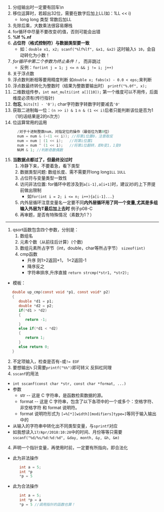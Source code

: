 1. 分组输出时一定要有回车\n
2. 移位运算时，若超出32位，需要在数字后加上LL(如：1LL << i)
    + long long 类型 常数后加LL
3. 先除后乘，大数乘法很容易爆栈
4. for循环中尽量不要改变i的值，否则可能会出错
5. **%lf** **%.nf**
8. **占位符（格式控制符）与数据类型要一致**
   + 如：`double x1, x2; scanf("%lf%lf", &x1, &x2)` 这时输入`5 10`，会自动转化为小数！
9. *for循环中第二个参数为终止条件！*， 而非跳过
   + 反例：`for(int j = 1; j <= n && j != i; j++)`
10. 关于浮点数
   1. 浮点数判断相等要用精度判断 如`double x; fabs(x) - 0.0 < eps;`来判断
   2. 浮点数最终转化为整数时（结果为整数要输出时） `printf("%.0f", x);`
11.  二维数组传参，`int mat_multi(int a[][10]);` 第一个维度可以不用传，后面维度必须有(传行指针)
12. **勿忘**, `bits[t] - '0');` char字符数字转数字时要减去`'0'`
13. 获取二进制每一位：`(n >> i) & 1`  `n & (1 << i)`后者只能判断该位是否为1（1的话结果是2的n次方）
14. 位运算常用的运用
    ```C
      /对于十进制整数num，对指定位的操作（最低位为第0位）
      num = num & (~(1 << i)); //将第i位置0，注意取反
      num = num | (1 << i);   //将第i位置1
      num = num ^ (1 << i);   //将第i位翻转，即0变1，1变0
      NUM & 1; //判断奇数偶数
    ```
15. **当数据点都过了，但最终没过时**
    1. 冷静下来，不要着急，看下类型
    2. 数据类型问题: 数组长度、需不需要开long long`1LL` `1ULL`
    3. 占位符与变量类型一致性
    4. 访问非法位置: for循环中若涉及到`a[i-1],a[i+1]`时，建议对i的上下界提前做出限制
         + 如`for(int i = 2; i <= n; i++){a[i-1]...}`
    5. 内外层循环注意变量名一定要不同**内外层循环用了同一个变量,尤其是多组输入外层为T最后加上去时** 例子p08-C
    6. 再审题，是否有特殊情况（素数为1？）
***
1.  qsort函数包含四个参数，分别是：
       1.  数组名
       2. 元素个数（从前往后计算）(个数)
       3.  数组元素所占字节（int，double，char等所占字节） `sizeof(int)`
       4. cmp函数
          + 升序 则1>2返回+1， 1<2返回-1
          + 降序反之
          + 字符串排序,升序直接 `return strcmp(*str1, *str2);`
 + 模板：
```C
   double up_cmp(const void *p1, const void* p2)
   {
      double *d1 = p1;
      double *d2 = p2;
      if(*d1 > *d2)
      {
         return -1;
      }
      else if(*d1 < *d2)
      {
         return 1;
      }
      else return 0;
   }
```

2. 不定项输入，检查是否有`~`或`!= EOF`
3.  要想输出`%` 只需要`printf("%%")`即可转义  反斜杠同理
4.  `sscanf`的用法
   + `int sscanf(const char *str, const char *format, ...)`
   + 参数
      + str -- 这是 C 字符串，是函数检索数据的源。
      + format -- 这是 C 字符串，包含了以下各项中的一个或多个：空格字符、非空格字符 和 format 说明符。
      + format 说明符形式为 `[=%[*][width][modifiers]type=]`等同于输入输出中的
   + 从输入的字符串中转化出不同类型变量，与`sprintf`对应
   + 如我想读入`17/Apr/2018:10:28`中的时间、月份等等只需要 `sscanf("%d/%s/%d:%d:%d", &day, month, &y, &h, &m)`

4.  声明一个指针变量，再使用时前，一定要有所指向，即合法化
+ 此为非法操作
   ```C
      int a = 5;
      int *p
      *p = 5 
   ``` 
+ 此为合法操作
   ```C
      int a = 5;
      int *p = a
      *p = 5 //调用指针的函数也算！
   ``` 
